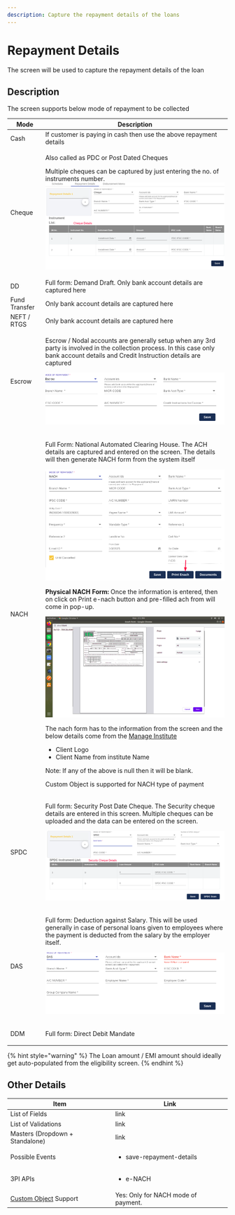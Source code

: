 ```yaml
---
description: Capture the repayment details of the loans
---
```


# Repayment Details

The screen will be used to capture the repayment details of the loan

## Description

The screen supports below mode of repayment to be collected

| Mode          | Description                                                                                                                                                                                                                                                                                                                                                                                                                                                                                                                                                                                                                                                                                                                                                                                                                                                                                   |
| ------------- | --------------------------------------------------------------------------------------------------------------------------------------------------------------------------------------------------------------------------------------------------------------------------------------------------------------------------------------------------------------------------------------------------------------------------------------------------------------------------------------------------------------------------------------------------------------------------------------------------------------------------------------------------------------------------------------------------------------------------------------------------------------------------------------------------------------------------------------------------------------------------------------------- |
| Cash          | If customer is paying in cash then use the above repayment details                                                                                                                                                                                                                                                                                                                                                                                                                                                                                                                                                                                                                                                                                                                                                                                                                            |
| Cheque        | <p>Also called as PDC or Post Dated Cheques</p><p>Multiple cheques can be captured by just entering the no. of instruments number. <br> <img src="../../.gitbook/assets/image (148).png" alt=""> </p>                                                                                                                                                                                                                                                                                                                                                                                                                                                                                                                                                                                                                                                                                         |
| DD            | Full form: Demand Draft. Only bank account details are captured here                                                                                                                                                                                                                                                                                                                                                                                                                                                                                                                                                                                                                                                                                                                                                                                                                          |
| Fund Transfer | Only bank account details are captured here                                                                                                                                                                                                                                                                                                                                                                                                                                                                                                                                                                                                                                                                                                                                                                                                                                                   |
| NEFT / RTGS   | Only bank account details are captured here                                                                                                                                                                                                                                                                                                                                                                                                                                                                                                                                                                                                                                                                                                                                                                                                                                                   |
| Escrow        | <p>Escrow  / Nodal accounts are generally setup when any 3rd party is involved in the collection process. In this case only bank account details and Credit Instruction details are captured</p><p><img src="../../.gitbook/assets/image (149).png" alt=""> </p>                                                                                                                                                                                                                                                                                                                                                                                                                                                                                                                                                                                                                              |
| NACH          | <p>Full Form: National Automated Clearing House. The ACH details are captured and entered on the screen. The details will then generate NACH form from the system itself</p><p><img src="../../.gitbook/assets/image (150).png" alt=""> </p><p></p><p></p><p><strong>Physical NACH Form:</strong> Once the information is entered, then on click on Print e-nach button and pre-filled ach from will come in pop-up. </p><p><img src="../../.gitbook/assets/image (190).png" alt=""> </p><p>The nach form  has to the information from the screen and the below details come from the <a href="../../for-admins/institute-level/manage-institute.md">Manage Institute</a></p><ul><li>Client Logo </li><li>Client Name from institute Name</li></ul><p>Note: If any of the above is null then it will be blank. </p><p></p><p>Custom Object is supported for NACH type of payment</p><p>  </p> |
| SPDC          | <p>Full form: Security Post Date Cheque. The Security cheque details are entered in this screen. Multiple cheques can be uploaded and the data can be entered on the screen. </p><p><img src="../../.gitbook/assets/image (151).png" alt=""> </p>                                                                                                                                                                                                                                                                                                                                                                                                                                                                                                                                                                                                                                             |
| DAS           | <p>Full form: Deduction against Salary. This will be used generally in case of personal loans given to employees where the payment is deducted from the salary by the employer itself. </p><p><img src="../../.gitbook/assets/image (153).png" alt=""> </p>                                                                                                                                                                                                                                                                                                                                                                                                                                                                                                                                                                                                                                   |
| DDM           | <p>Full form: Direct Debit Mandate | DDM is used if the saving account is present with the financer itself.  </p><p><img src="../../.gitbook/assets/image (152).png" alt=""> </p>                                                                                                                                                                                                                                                                                                                                                                                                                                                                                                                                                                                                                                                                                                             |

{% hint style="warning" %}
The Loan amount / EMI amount should ideally get auto-populated from the eligibility screen.&#x20;
{% endhint %}

## **Other Details**

| **Item**                                                                                                   | **Link**                                 |
| ---------------------------------------------------------------------------------------------------------- | ---------------------------------------- |
| List of Fields                                                                                             | link                                     |
| List of Validations                                                                                        | link                                     |
| Masters (Dropdown + Standalone)                                                                            | link                                     |
| Possible Events                                                                                            | <ul><li>save-repayment-details</li></ul> |
| 3PI APIs                                                                                                   | <ul><li>e-NACH</li></ul>                 |
| [Custom Object](../../for-admins/product-level/custom-objects.md#process-to-create-custom-objects) Support | Yes: Only for NACH mode of payment.      |
